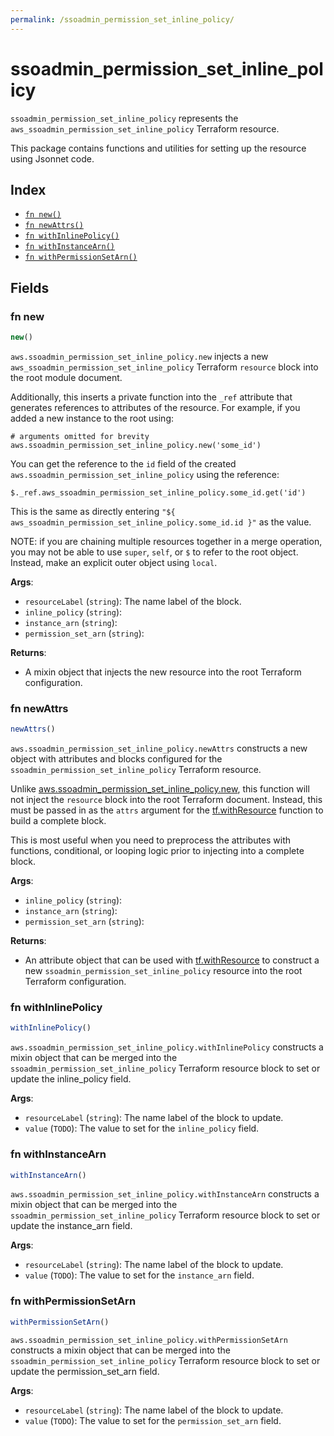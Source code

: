 ```yaml
---
permalink: /ssoadmin_permission_set_inline_policy/
---
```


# ssoadmin_permission_set_inline_policy

`ssoadmin_permission_set_inline_policy` represents the `aws_ssoadmin_permission_set_inline_policy` Terraform resource.



This package contains functions and utilities for setting up the resource using Jsonnet code.


## Index

* [`fn new()`](#fn-new)
* [`fn newAttrs()`](#fn-newattrs)
* [`fn withInlinePolicy()`](#fn-withinlinepolicy)
* [`fn withInstanceArn()`](#fn-withinstancearn)
* [`fn withPermissionSetArn()`](#fn-withpermissionsetarn)

## Fields

### fn new

```ts
new()
```


`aws.ssoadmin_permission_set_inline_policy.new` injects a new `aws_ssoadmin_permission_set_inline_policy` Terraform `resource`
block into the root module document.

Additionally, this inserts a private function into the `_ref` attribute that generates references to attributes of the
resource. For example, if you added a new instance to the root using:

    # arguments omitted for brevity
    aws.ssoadmin_permission_set_inline_policy.new('some_id')

You can get the reference to the `id` field of the created `aws.ssoadmin_permission_set_inline_policy` using the reference:

    $._ref.aws_ssoadmin_permission_set_inline_policy.some_id.get('id')

This is the same as directly entering `"${ aws_ssoadmin_permission_set_inline_policy.some_id.id }"` as the value.

NOTE: if you are chaining multiple resources together in a merge operation, you may not be able to use `super`, `self`,
or `$` to refer to the root object. Instead, make an explicit outer object using `local`.

**Args**:
  - `resourceLabel` (`string`): The name label of the block.
  - `inline_policy` (`string`): 
  - `instance_arn` (`string`): 
  - `permission_set_arn` (`string`): 

**Returns**:
- A mixin object that injects the new resource into the root Terraform configuration.


### fn newAttrs

```ts
newAttrs()
```


`aws.ssoadmin_permission_set_inline_policy.newAttrs` constructs a new object with attributes and blocks configured for the `ssoadmin_permission_set_inline_policy`
Terraform resource.

Unlike [aws.ssoadmin_permission_set_inline_policy.new](#fn-ssoadminpermissionsetinlinepolicynew), this function will not inject the `resource`
block into the root Terraform document. Instead, this must be passed in as the `attrs` argument for the
[tf.withResource](https://github.com/tf-libsonnet/core/tree/main/docs#fn-withresource) function to build a complete block.

This is most useful when you need to preprocess the attributes with functions, conditional, or looping logic prior to
injecting into a complete block.

**Args**:
  - `inline_policy` (`string`): 
  - `instance_arn` (`string`): 
  - `permission_set_arn` (`string`): 

**Returns**:
  - An attribute object that can be used with [tf.withResource](https://github.com/tf-libsonnet/core/tree/main/docs#fn-withresource) to construct a new `ssoadmin_permission_set_inline_policy` resource into the root Terraform configuration.


### fn withInlinePolicy

```ts
withInlinePolicy()
```

`aws.ssoadmin_permission_set_inline_policy.withInlinePolicy` constructs a mixin object that can be merged into the `ssoadmin_permission_set_inline_policy`
Terraform resource block to set or update the inline_policy field.



**Args**:
  - `resourceLabel` (`string`): The name label of the block to update.
  - `value` (`TODO`): The value to set for the `inline_policy` field.


### fn withInstanceArn

```ts
withInstanceArn()
```

`aws.ssoadmin_permission_set_inline_policy.withInstanceArn` constructs a mixin object that can be merged into the `ssoadmin_permission_set_inline_policy`
Terraform resource block to set or update the instance_arn field.



**Args**:
  - `resourceLabel` (`string`): The name label of the block to update.
  - `value` (`TODO`): The value to set for the `instance_arn` field.


### fn withPermissionSetArn

```ts
withPermissionSetArn()
```

`aws.ssoadmin_permission_set_inline_policy.withPermissionSetArn` constructs a mixin object that can be merged into the `ssoadmin_permission_set_inline_policy`
Terraform resource block to set or update the permission_set_arn field.



**Args**:
  - `resourceLabel` (`string`): The name label of the block to update.
  - `value` (`TODO`): The value to set for the `permission_set_arn` field.
